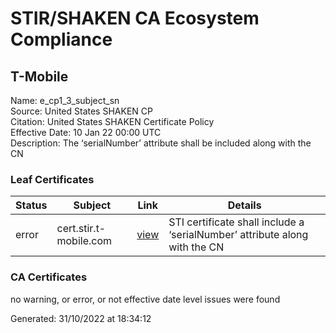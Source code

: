 # STIR/SHAKEN CA Ecosystem Compliance

## T-Mobile

Name: e_cp1_3_subject_sn\
Source: United States SHAKEN CP\
Citation: United States SHAKEN Certificate Policy\
Effective Date: 10 Jan 22 00:00 UTC\
Description: The ‘serialNumber’ attribute shall be included along with the CN

### Leaf Certificates

| Status | Subject | Link | Details |
|--------|---------|------|---------|
| error | cert.stir.t-mobile.com | [view](../../CERTS/7f653e15453416082531011acd1d7dad4f664ddf5124f73e27d841138f4a89f8/README.md) | STI certificate shall include a ‘serialNumber’ attribute along with the CN |

### CA Certificates

no warning, or error, or not effective date level issues were found


Generated: 31/10/2022 at 18:34:12